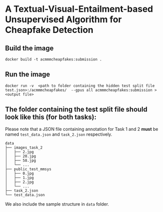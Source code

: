 # A Textual-Visual-Entailment-based Unsupervised Algorithm for Cheapfake Detection

## Build the image
    docker build -t acmmmcheapfakes:submission .

## Run the image
    docker run -v  <path to folder containing the hidden test split file test.json>:/acmmmcheapfakes/  --gpus all acmmmcheapfakes:submission > <output file>

## The folder containing the test split file should look like this (for both tasks):
Please note that a JSON file containing annotation for Task 1 and 2 **must** be named `test_data.json` and `task_2.json` respectively.

    data
    ├── images_task_2            
    │   ├── 2.jpg                
    │   ├── 20.jpg        
    │   ├── 58.jpg      
    │   └── ...      
    ├── public_test_mmsys          
    │   ├── 0.jpg
    │   ├── 1.jpg
    │   ├── 2.jpg  
    │   └── ...          
    ├── task_2.json 
    └── test_data.json

We also include the sample structure in `data` folder.


